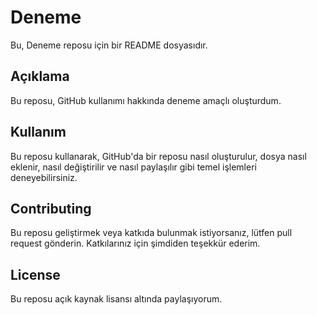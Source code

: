 # Deneme

Bu, Deneme reposu için bir README dosyasıdır.

## Açıklama

Bu reposu, GitHub kullanımı hakkında deneme amaçlı oluşturdum.

## Kullanım

Bu reposu kullanarak, GitHub'da bir reposu nasıl oluşturulur, dosya nasıl eklenir, nasıl değiştirilir ve nasıl paylaşılır gibi temel işlemleri deneyebilirsiniz.

## Contributing

Bu reposu geliştirmek veya katkıda bulunmak istiyorsanız, lütfen pull request gönderin. Katkılarınız için şimdiden teşekkür ederim.

## License

Bu reposu açık kaynak lisansı altında paylaşıyorum.
